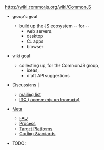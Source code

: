 https://wiki.commonjs.org/wiki/CommonJS

* group's goal
  * build up the JS ecosystem -- for --
    * web servers,
    * desktop
    * CL apps 
    * browser

* wiki goal
  * collecting up, for the CommonJS group,
    * ideas,
    * draft API suggestions

* Discussions |
  * [mailing list](https://groups.google.com/g/commonjs)
  * [IRC (#commonjs on freenode)](https://log.serverjs.org/mochabot/join)

* [Meta](wiki.Introduction.md)
  * [FAQ](wiki.FAQ.md)
  * [Process](wiki.Process.md)
  * [Target Platforms](wiki.Target_Platforms.md)
  * [Coding Standards](wiki.Coding_Standards.md)
* TODO:


